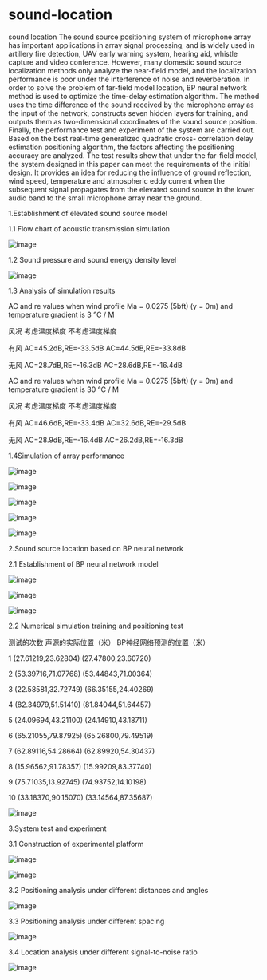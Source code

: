 # sound-location
sound location
The sound source positioning system of microphone array has important applications in array signal processing, and is widely used in artillery fire detection, UAV early warning system, hearing aid, whistle capture and video conference. However, many domestic sound source localization methods only analyze the near-field model, and the localization performance is poor under the interference of noise and reverberation. In order to solve the problem of far-field model location, BP neural network method is used to optimize the time-delay estimation algorithm. The method uses the time difference of the sound received by the microphone array as the input of the network, constructs seven hidden layers for training, and outputs them as two-dimensional coordinates of the sound source position. Finally, the performance test and experiment of the system are carried out. Based on the best real-time generalized quadratic cross- correlation delay estimation positioning algorithm, the factors affecting the positioning accuracy are analyzed. The test results show that under the far-field model, the system designed in this paper can meet the requirements of the initial design. It provides an idea for reducing the influence of ground reflection, wind speed, temperature and atmospheric eddy current when the subsequent signal propagates from the elevated sound source in the lower audio band to the small microphone array near the ground.

1.Establishment of elevated sound source model

1.1 Flow chart of acoustic transmission simulation

![image](https://user-images.githubusercontent.com/88503084/169249157-b77dbecd-eb2a-4504-b1b1-3b89a3439a12.png)

1.2 Sound pressure and sound energy density level

![image](https://user-images.githubusercontent.com/88503084/169248709-34ab0f61-f958-4767-bbf7-6a9021a155f8.png)

1.3 Analysis of simulation results

AC and re values when wind profile Ma = 0.0275 (5bft) (y = 0m) and temperature gradient is 3 ℃ / M

风况	考虑温度梯度	不考虑温度梯度

有风	AC=45.2dB,RE=-33.5dB	AC=44.5dB,RE=-33.8dB

无风	AC=28.7dB,RE=-16.3dB	AC=28.6dB,RE=-16.4dB

AC and re values when wind profile Ma = 0.0275 (5bft) (y = 0m) and temperature gradient is 30 ℃ / M

风况	考虑温度梯度	不考虑温度梯度

有风	AC=46.6dB,RE=-33.4dB	AC=32.6dB,RE=-29.5dB

无风	AC=28.9dB,RE=-16.4dB	AC=26.2dB,RE=-16.3dB

1.4Simulation of array performance

![image](https://user-images.githubusercontent.com/88503084/169249948-4937f68e-015f-4c24-afea-0cb207ce5308.png)

![image](https://user-images.githubusercontent.com/88503084/169249974-6cedf918-e450-4e72-acf2-2e77d9bf3bea.png)

![image](https://user-images.githubusercontent.com/88503084/169249995-7ec501db-8eaa-40d0-a6f2-cc8bf5ddc5a1.png)

![image](https://user-images.githubusercontent.com/88503084/169250025-c912cddb-fd87-4db9-ab1f-b1955385696c.png)

![image](https://user-images.githubusercontent.com/88503084/169250039-c7b72d8b-b3fa-4264-a4ea-408a0696c711.png)

2.Sound source location based on BP neural network

2.1 Establishment of BP neural network model

![image](https://user-images.githubusercontent.com/88503084/169250107-8e22843f-2d59-4732-8b04-1344e2dbc65a.png)

![image](https://user-images.githubusercontent.com/88503084/169250336-48cfe2d5-e035-4a61-91f0-5b5c8be05a29.png)

![image](https://user-images.githubusercontent.com/88503084/169250371-2ad09922-fede-4ce3-bd92-7f918de93908.png)

2.2 Numerical simulation training and positioning test

测试的次数	声源的实际位置（米）	BP神经网络预测的位置（米）

1	(27.61219,23.62804)	(27.47800,23.60720)

2	(53.39716,71.07768)	(53.44843,71.00364)

3	(22.58581,32.72749)	(66.35155,24.40269)

4	(82.34979,51.51410)	(81.84044,51.64457)

5	(24.09694,43.21100)	(24.14910,43.18711)

6	(65.21055,79.87925)	(65.26800,79.49519)

7	(62.89116,54.28664)	(62.89920,54.30437)

8	(15.96562,91.78357)	(15.99209,83.37740)

9	(75.71035,13.92745)	(74.93752,14.10198)

10	(33.18370,90.15070)	(33.14564,87.35687)

![image](https://user-images.githubusercontent.com/88503084/169250530-a2a12d21-e2a8-4cb0-b19d-ecd447ee4a1d.png)

3.System test and experiment

3.1 Construction of experimental platform

![image](https://user-images.githubusercontent.com/88503084/169250695-4b3facf9-f531-4a30-a8db-b15fbbb6a97b.png)

![image](https://user-images.githubusercontent.com/88503084/169250792-d638a07c-539b-4aab-9f33-7902ceeb7c78.png)

3.2 Positioning analysis under different distances and angles

![image](https://user-images.githubusercontent.com/88503084/169250930-8117adfc-9963-4722-87d2-3fb2972564d7.png)

3.3 Positioning analysis under different spacing

![image](https://user-images.githubusercontent.com/88503084/169251039-558a1c68-9d9f-44ad-818c-3bad33a0989b.png)

3.4 Location analysis under different signal-to-noise ratio

![image](https://user-images.githubusercontent.com/88503084/169251148-8020673d-67ad-4027-bec1-84ed698bc7cb.png)


